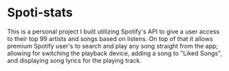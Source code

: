 # Spoti-stats

This is a personal project I built utilizing Spotify's API to give a user access to their top 99 artists and songs based on listens. On top of that it allows premium Spotify user's to search and play any song straight from the app; allowing for switching the playback device, adding a song to "Liked Songs", and displaying song lyrics for the playing track.

